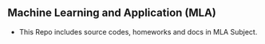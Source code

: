## Machine Learning and Application (MLA)
- This Repo includes source codes, homeworks and docs in MLA Subject.
